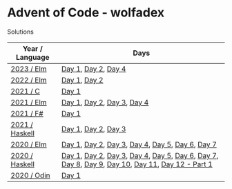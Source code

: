 # Advent of Code - wolfadex

Solutions

| Year / Language | Days |
| --- | --- |
| [2023 / Elm](./2023/lang-elm) | [Day 1](./2023/lang-elm/src/Day01.elm), [Day 2](./2023/lang-elm/src/Day02.elm), [Day 4](./2023/lang-elm/src/Day04.elm) |
| [2022 / Elm](./2022/lang-elm) | [Day 1](./2022/lang-elm/src/Day01.elm), [Day 2](./2022/lang-elm/src/Day02.elm) |
| [2021 / C](./2021/lang-c) | [Day 1](./2021/lang-c/day01.c) |
| [2021 / Elm](./2021/lang-elm) | [Day 1](./2021/lang-elm/src/Day01.elm), [Day 2](./2021/lang-elm/src/Day02.elm), [Day 3](./2021/lang-elm/src/Day03.elm), [Day 4](./2021/lang-elm/src/Day04.elm) |
| [2021 / F#](./2021/lang-fsharp) | [Day 1](./2021/lang-fsharp/day01/Program.fs)  |
| [2021 / Haskell](./2021/lang-haskell) | [Day 1](./2021/lang-haskell/app/Day01.hs), [Day 2](./2021/lang-haskell/app/Day02.hs), [Day 3](./2021/lang-haskell/app/Day03.hs) |
| [2020 / Elm](./2020/lang-elm) | [Day 1](./2020/lang-elm/src/Day01.elm), [Day 2](./2020/lang-elm/src/Day02.elm), [Day 3](./2020/lang-elm/src/Day03.elm), [Day 4](./2020/lang-elm/src/Day04.elm), [Day 5](./2020/lang-elm/src/Day05.elm), [Day 6](./2020/lang-elm/src/Day06.elm), [Day 7](./2020/lang-elm/src/Day07.elm) |
| [2020 / Haskell](./2020/lang-haskell) | [Day 1](./2020/lang-haskell/src/Day01.hs), [Day 2](./2020/lang-haskell/src/Day02.hs), [Day 3](./2020/lang-haskell/src/Day03.hs), [Day 4](./2020/lang-haskell/src/Day04.hs), [Day 5](./2020/lang-haskell/src/Day05.hs), [Day 6](./2020/lang-haskell/src/Day06.hs), [Day 7](./2020/lang-haskell/src/Day07.hs), [Day 8](./2020/lang-haskell/src/Day08.hs), [Day 9](./2020/lang-haskell/src/Day09.hs), [Day 10](./2020/lang-haskell/src/Day10.hs), [Day 11](./2020/lang-haskell/src/Day11.hs), [Day 12 - Part 1](./2020/lang-haskell/src/Day12.hs) |
| [2020 / Odin](./2020/lang-odin) | [Day 1](./2020/lang-odin/src/Day01.odin)|
